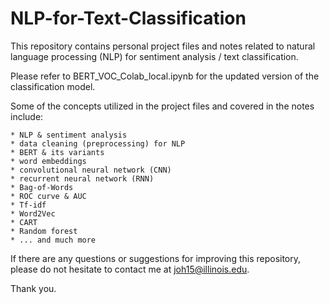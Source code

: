 # NLP-for-Text-Classification

This repository contains personal project files and notes related to natural language processing (NLP) for sentiment analysis / text classification.

Please refer to BERT_VOC_Colab_local.ipynb for the updated version of the classification model.

Some of the concepts utilized in the project files and covered in the notes include:

    * NLP & sentiment analysis
    * data cleaning (preprocessing) for NLP
    * BERT & its variants
    * word embeddings
    * convolutional neural network (CNN)
    * recurrent neural network (RNN)
    * Bag-of-Words
    * ROC curve & AUC
    * Tf-idf
    * Word2Vec
    * CART
    * Random forest
    * ... and much more

If there are any questions or suggestions for improving this repository, please do not hesitate to contact me at joh15@illinois.edu.


Thank you.

